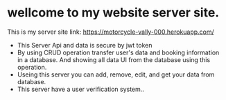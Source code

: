 

 # wellcome to my website server site.
This is my server site link: https://motorcycle-vally-000.herokuapp.com/






* This Server Api and data is secure by jwt token
* By using CRUD operation transfer user's data and booking information in a database. And showing all data UI from the database using this operation.
*  Useing this server you can add, remove, edit, and get your data from database.
* This server have a user verification system..

